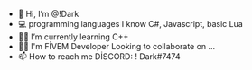 - 👋 Hi, I’m @!Dark
- 💻 programming languages I know C#, Javascript, basic Lua
- 👨‍🎓 I’m currently learning C++
- 👩‍💻 I'm FİVEM Developer Looking to collaborate on ...
- 📫 How to reach me DİSCORD: ! Dark#7474
